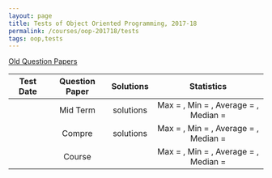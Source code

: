 ```yaml
---
layout: page
title: Tests of Object Oriented Programming, 2017-18
permalink: /courses/oop-201718/tests
tags: oop,tests
---
```



[Old Question Papers](https://www.dropbox.com/s/gpj0948nn3s3b3o/old_papers.zip?dl=1)    

| Test Date | Question Paper  | Solutions | Statistics |
|-------- |:----------:|:----------:|:----------:|
| &nbsp; | Mid Term | solutions | Max = , Min = , Average = , Median =   |
| &nbsp; | Compre | solutions | Max = , Min = , Average = , Median =   |
| &nbsp; | Course |  | Max = , Min = , Average = , Median =   |
